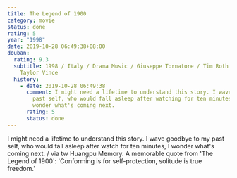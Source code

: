 ```yaml
---
title: The Legend of 1900
category: movie
status: done
rating: 5
year: "1998"
date: 2019-10-28 06:49:38+08:00
douban:
  rating: 9.3
  subtitle: 1998 / Italy / Drama Music / Giuseppe Tornatore / Tim Roth Pruitt
    Taylor Vince
  history:
    - date: 2019-10-28 06:49:38
      comment: I might need a lifetime to understand this story. I wave goodbye to my
        past self, who would fall asleep after watching for ten minutes, I
        wonder what's coming next.
      rating: 5
      status: done
---
```


I might need a lifetime to understand this story. I wave goodbye to my past self, who would fall asleep after watch for ten minutes, I wonder what's coming next. / via tw Huangpu Memory. A memorable quote from 'The Legend of 1900': 'Conforming is for self-protection, solitude is true freedom.'
